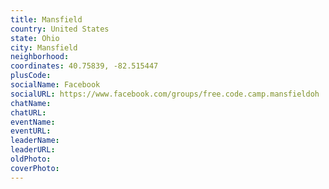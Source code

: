 ```yaml
---
title: Mansfield
country: United States
state: Ohio
city: Mansfield
neighborhood: 
coordinates: 40.75839, -82.515447
plusCode:
socialName: Facebook
socialURL: https://www.facebook.com/groups/free.code.camp.mansfieldoh
chatName:
chatURL:
eventName:
eventURL:
leaderName:
leaderURL:
oldPhoto: 
coverPhoto:
---
```


